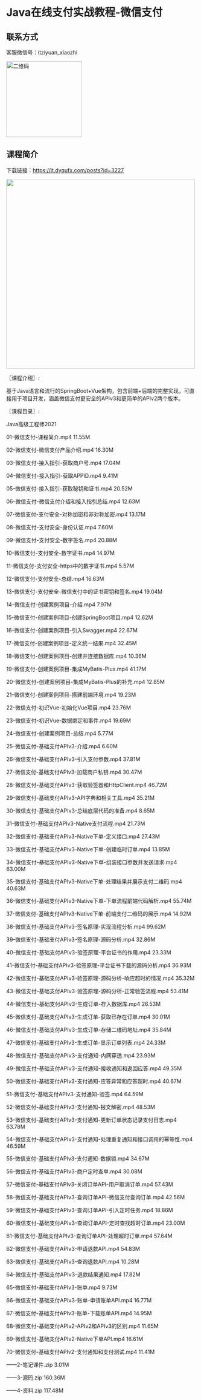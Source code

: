 # Java在线支付实战教程-微信支付

## 联系方式

客服微信号：itziyuan_xiaozhi

<img src="https://ziyuanyun.oss-cn-guangzhou.aliyuncs.com/common/20240614073449/666b82192834a.jpg" width="200" height="200" alt="二维码">

## 课程简介

下载链接：https://it.dyqufx.com/posts?id=3227

<img src="https://ziyuanyun.oss-cn-guangzhou.aliyuncs.com/yun/20240515185054/6644938ed65bf.jpg" width="500" alt="">

  〖课程介绍〗:

 基于Java语言和流行的SpringBoot+Vue架构，包含前端+后端的完整实现，可直接用于项目开发，涵盖微信支付更安全的APIv3和更简单的APIv2两个版本。

 〖课程目录〗:

 Java高级工程师2021



 01-微信支付-课程简介.mp4 11.55M

 02-微信支付-微信支付产品介绍.mp4 16.30M

 03-微信支付-接入指引-获取商户号.mp4 17.04M

 04-微信支付-接入指引-获取APPID.mp4 9.41M

 05-微信支付-接入指引-获取秘钥和证书.mp4 20.52M

 06-微信支付-微信支付介绍和接入指引总结.mp4 12.63M

 07-微信支付-支付安全-对称加密和非对称加密.mp4 13.17M

 08-微信支付-支付安全-身份认证.mp4 7.60M

 09-微信支付-支付安全-数字签名.mp4 20.88M

 10-微信支付-支付安全-数字证书.mp4 14.97M

 11-微信支付-支付安全-https中的数字证书.mp4 5.57M

 12-微信支付-支付安全-总结.mp4 16.63M

 13-微信支付-支付安全-微信支付中的证书密钥和签名.mp4 19.04M

 14-微信支付-创建案例项目-介绍.mp4 7.97M

 15-微信支付-创建案例项目-创建SpringBoot项目.mp4 12.62M

 16-微信支付-创建案例项目-引入Swagger.mp4 22.67M

 17-微信支付-创建案例项目-定义统一结果.mp4 32.45M

 18-微信支付-创建案例项目-创建并连接数据库.mp4 10.36M

 19-微信支付-创建案例项目-集成MyBatis-Plus.mp4 41.17M

 20-微信支付-创建案例项目-集成MyBatis-Plus的补充.mp4 12.85M

 21-微信支付-创建案例项目-搭建前端环境.mp4 19.23M

 22-微信支付-初识Vue-初始化Vue项目.mp4 23.76M

 23-微信支付-初识Vue-数据绑定和事件.mp4 19.69M

 24-微信支付-创建案例项目-总结.mp4 5.77M

 25-微信支付-基础支付APIv3-介绍.mp4 6.60M

 26-微信支付-基础支付APIv3-引入支付参数.mp4 37.81M

 27-微信支付-基础支付APIv3-加载商户私钥.mp4 30.47M

 28-微信支付-基础支付APIv3-获取验签器和HttpClient.mp4 46.72M

 29-微信支付-基础支付APIv3-API字典和相关工具.mp4 35.21M

 30-微信支付-基础支付APIv3-总结底层代码的准备.mp4 8.65M

 31-微信支付-基础支付APIv3-Native支付流程.mp4 21.73M

 32-微信支付-基础支付APIv3-Native下单-定义接口.mp4 27.43M

 33-微信支付-基础支付APIv3-Native下单-创建临时订单.mp4 13.85M

 34-微信支付-基础支付APIv3-Native下单-组装接口参数并发送请求.mp4 63.00M

 35-微信支付-基础支付APIv3-Native下单-处理结果并展示支付二维码.mp4 40.63M

 36-微信支付-基础支付APIv3-Native下单-下单流程前端代码解析.mp4 55.74M

 37-微信支付-基础支付APIv3-Native下单-前端支付二维码的展示.mp4 14.92M

 38-微信支付-基础支付APIv3-签名原理-实现流程分析.mp4 99.62M

 39-微信支付-基础支付APIv3-签名原理-源码分析.mp4 32.86M

 40-微信支付-基础支付APIv3-验签原理-平台证书的作用.mp4 23.33M

 41-微信支付-基础支付APIv3-验签原理-平台证书下载的源码分析.mp4 36.93M

 42-微信支付-基础支付APIv3-验签原理-源码分析-响应超时的情况.mp4 35.32M

 43-微信支付-基础支付APIv3-验签原理-源码分析-正常验签流程.mp4 53.41M

 44-微信支付-基础支付APIv3-生成订单-存入数据库.mp4 26.53M

 45-微信支付-基础支付APIv3-生成订单-获取已存在订单.mp4 30.01M

 46-微信支付-基础支付APIv3-生成订单-存储二维码地址.mp4 35.84M

 47-微信支付-基础支付APIv3-生成订单-显示订单列表.mp4 24.33M

 48-微信支付-基础支付APIv3-支付通知-内网穿透.mp4 23.93M

 49-微信支付-基础支付APIv3-支付通知-接收通知和返回应答.mp4 49.35M

 50-微信支付-基础支付APIv3-支付通知-应答异常和应答超时.mp4 40.67M

 51-微信支付-基础支付APIv3-支付通知-验签.mp4 64.59M

 52-微信支付-基础支付APIv3-支付通知-报文解密.mp4 48.53M

 53-微信支付-基础支付APIv3-支付通知-更新订单状态记录支付日志.mp4 63.78M

 54-微信支付-基础支付APIv3-支付通知-处理重复通知和接口调用的幂等性.mp4 46.59M

 55-微信支付-基础支付APIv3-支付通知-数据锁.mp4 34.67M

 56-微信支付-基础支付APIv3-商户定时查单.mp4 30.08M

 57-微信支付-基础支付APIv3-关闭订单API-用户取消订单.mp4 57.43M

 58-微信支付-基础支付APIv3-查询订单API-微信支付查询订单.mp4 42.56M

 59-微信支付-基础支付APIv3-查询订单API-引入定时任务.mp4 18.86M

 60-微信支付-基础支付APIv3-查询订单API-定时查找超时订单.mp4 23.00M

 61-微信支付-基础支付APIv3-查询订单API-处理超时订单.mp4 57.64M

 62-微信支付-基础支付APIv3-申请退款API.mp4 54.83M

 63-微信支付-基础支付APIv3-查询退款API.mp4 10.28M

 64-微信支付-基础支付APIv3-退款结果通知.mp4 17.82M

 65-微信支付-基础支付APIv3-账单.mp4 9.73M

 66-微信支付-基础支付APIv3-账单-申请账单API.mp4 16.77M

 67-微信支付-基础支付APIv3-账单-下载账单API.mp4 14.95M

 68-微信支付-基础支付APIv2-APIv2和APIv3的区别.mp4 11.65M

 69-微信支付-基础支付APIv2-Native下单API.mp4 16.61M

 70-微信支付-基础支付APIv2-支付通知和支付测试.mp4 11.41M

 ——2-笔记课件.zip 3.01M

 ——3-源码.zip 160.36M

 ——4-资料.zip 117.48M

  